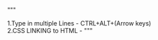 """

1.Type in multiple Lines    -   CTRL+ALT+(Arrow keys) <br>
2.CSS LINKING to HTML     -   <link rel="stylesheet" href="________">  """
